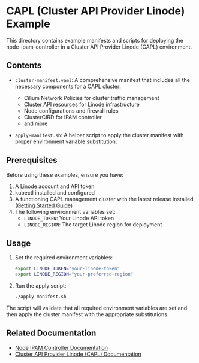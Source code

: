 # CAPL (Cluster API Provider Linode) Example

This directory contains example manifests and scripts for deploying the node-ipam-controller in a Cluster API Provider Linode (CAPL) environment.

## Contents

- `cluster-manifest.yaml`: A comprehensive manifest that includes all the necessary components for a CAPL cluster:
  - Cilium Network Policies for cluster traffic management
  - Cluster API resources for Linode infrastructure
  - Node configurations and firewall rules
  - ClusterCIRD for IPAM controller
  - and more
  
- `apply-manifest.sh`: A helper script to apply the cluster manifest with proper environment variable substitution.

## Prerequisites

Before using these examples, ensure you have:

1. A Linode account and API token
2. kubectl installed and configured
3. A functioning CAPL management cluster with the latest release installed ([Getting Started Guide](https://linode.github.io/cluster-api-provider-linode/topics/getting-started.html))
4. The following environment variables set:
   - `LINODE_TOKEN`: Your Linode API token
   - `LINODE_REGION`: The target Linode region for deployment

## Usage

1. Set the required environment variables:
   ```bash
   export LINODE_TOKEN="your-linode-token"
   export LINODE_REGION="your-preferred-region"
   ```

2. Run the apply script:
   ```bash
   ./apply-manifest.sh
   ```

The script will validate that all required environment variables are set and then apply the cluster manifest with the appropriate substitutions.

## Related Documentation

- [Node IPAM Controller Documentation](../README.md)
- [Cluster API Provider Linode (CAPL) Documentation](https://linode.github.io/cluster-api-provider-linode)
